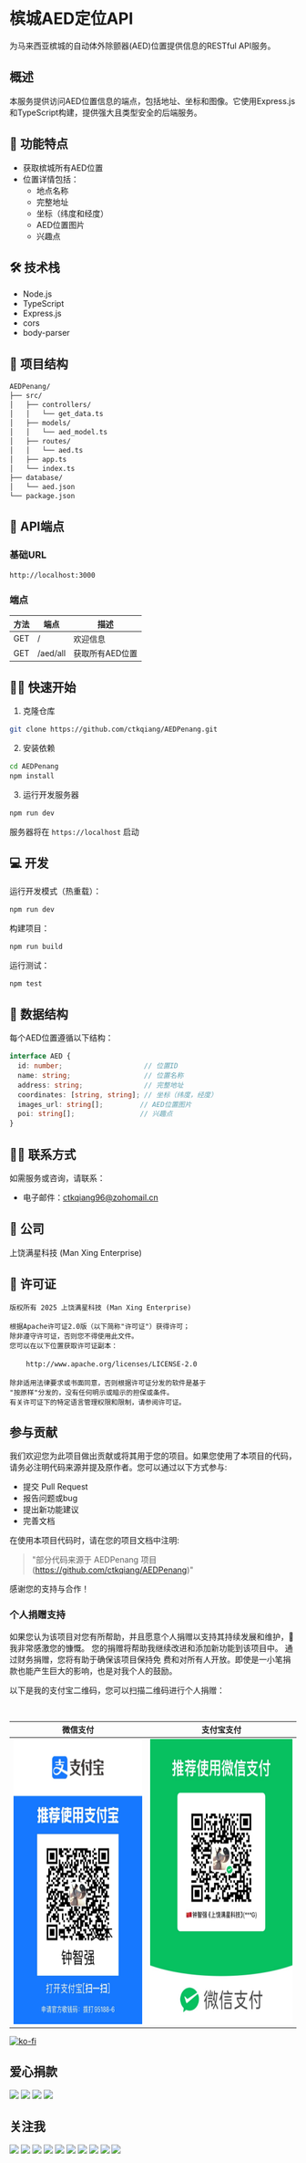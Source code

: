 # 槟城AED定位API

为马来西亚槟城的自动体外除颤器(AED)位置提供信息的RESTful API服务。

## 概述

本服务提供访问AED位置信息的端点，包括地址、坐标和图像。它使用Express.js和TypeScript构建，提供强大且类型安全的后端服务。

## 🚀 功能特点

- 获取槟城所有AED位置
- 位置详情包括：
  - 地点名称
  - 完整地址
  - 坐标（纬度和经度）
  - AED位置图片
  - 兴趣点

## 🛠 技术栈

- Node.js
- TypeScript
- Express.js
- cors
- body-parser

## 📁 项目结构

```
AEDPenang/
├── src/
│   ├── controllers/
│   │   └── get_data.ts
│   ├── models/
│   │   └── aed_model.ts
│   ├── routes/
│   │   └── aed.ts
│   ├── app.ts
│   └── index.ts
├── database/
│   └── aed.json
└── package.json
```

## 🚦 API端点

### 基础URL
```
http://localhost:3000
```

### 端点

| 方法 | 端点 | 描述 |
|--------|----------|-------------|
| GET    | /        | 欢迎信息 |
| GET    | /aed/all | 获取所有AED位置 |

## 🏃‍♂️ 快速开始

1. 克隆仓库
```bash
git clone https://github.com/ctkqiang/AEDPenang.git
```

2. 安装依赖
```bash
cd AEDPenang
npm install
```

3. 运行开发服务器
```bash
npm run dev
```

服务器将在 `https://localhost` 启动

## 💻 开发

运行开发模式（热重载）：
```bash
npm run dev
```

构建项目：
```bash
npm run build
```

运行测试：
```bash
npm test
```

## 📝 数据结构

每个AED位置遵循以下结构：
```typescript
interface AED {
  id: number;                    // 位置ID
  name: string;                  // 位置名称
  address: string;               // 完整地址
  coordinates: [string, string]; // 坐标（纬度，经度）
  images_url: string[];         // AED位置图片
  poi: string[];                // 兴趣点
}
```

## 👨‍💻 联系方式

如需服务或咨询，请联系：
- 电子邮件：ctkqiang96@zohomail.cn

## 🏢 公司

上饶满星科技 (Man Xing Enterprise)

## 📄 许可证

```
版权所有 2025 上饶满星科技 (Man Xing Enterprise)

根据Apache许可证2.0版（以下简称"许可证"）获得许可；
除非遵守许可证，否则您不得使用此文件。
您可以在以下位置获取许可证副本：

    http://www.apache.org/licenses/LICENSE-2.0

除非适用法律要求或书面同意，否则根据许可证分发的软件是基于
"按原样"分发的，没有任何明示或暗示的担保或条件。
有关许可证下的特定语言管理权限和限制，请参阅许可证。
```

## 参与贡献
我们欢迎您为此项目做出贡献或将其用于您的项目。如果您使用了本项目的代码，请务必注明代码来源并提及原作者。您可以通过以下方式参与:

- 提交 Pull Request
- 报告问题或bug
- 提出新功能建议
- 完善文档

在使用本项目代码时，请在您的项目文档中注明:
> "部分代码来源于 AEDPenang 项目 (https://github.com/ctkqiang/AEDPenang)"

感谢您的支持与合作！

### 个人捐赠支持
如果您认为该项目对您有所帮助，并且愿意个人捐赠以支持其持续发展和维护，🥰我非常感激您的慷慨。
您的捐赠将帮助我继续改进和添加新功能到该项目中。 通过财务捐赠，您将有助于确保该项目保持免
费和对所有人开放。即使是一小笔捐款也能产生巨大的影响，也是对我个人的鼓励。

以下是我的支付宝二维码，您可以扫描二维码进行个人捐赠：

<br />

| 微信支付 | 支付宝支付 |
| --- | --- |
| <img src="https://github.com/ctkqiang/ctkqiang/blob/main/assets/IMG_9863.jpg?raw=true" height="500" /> | <img src="https://github.com/ctkqiang/ctkqiang/blob/main/assets/IMG_9859.JPG?raw=true" height="500" /> |

[![ko-fi](https://ko-fi.com/img/githubbutton_sm.svg)](https://ko-fi.com/F1F5VCZJU)



## 爱心捐款
<a href="https://qr.alipay.com/fkx19369scgxdrkv8mxso92"><img src="https://img.shields.io/badge/alipay-00A1E9?style=for-the-badge&logo=alipay&logoColor=white"></a> <a href="https://ko-fi.com/F1F5VCZJU"><img src="https://img.shields.io/badge/Ko--fi-F16061?style=for-the-badge&logo=ko-fi&logoColor=white"></a> <a href="https://www.paypal.com/paypalme/ctkqiang"><img src="https://img.shields.io/badge/PayPal-00457C?style=for-the-badge&logo=paypal&logoColor=white"></a> <a href="https://donate.stripe.com/00gg2nefu6TK1LqeUY"><img src="https://img.shields.io/badge/Stripe-626CD9?style=for-the-badge&logo=Stripe&logoColor=white"></a>

## 关注我
<a href="https://twitch.tv/ctkqiang"><img src="https://img.shields.io/badge/Twitch-9146FF?style=for-the-badge&logo=twitch&logoColor=white"></a> <a href="https://open.spotify.com/user/22sblyn4dsymya3xinw3umhai"><img src="https://img.shields.io/badge/Spotify-1ED760?&style=for-the-badge&logo=spotify&logoColor=white"></a> <a href="https://www.tiktok.com/@ctkqiang"><img src="https://img.shields.io/badge/TikTok-000000?style=for-the-badge&logo=tiktok&logoColor=white"></a> <a href="https://stackoverflow.com/users/10758321/%e9%92%9f%e6%99%ba%e5%bc%ba"><img src="https://img.shields.io/badge/Stack_Overflow-FE7A16?style=for-the-badge&logo=stack-overflow&logoColor=white"></a> <a href="https://www.facebook.com/JohnMelodyme/"><img src="https://img.shields.io/badge/Facebook-1877F2?style=for-the-badge&logo=facebook&logoColor=white"></a> <a href="https://github.com/ctkqiang"><img src="https://img.shields.io/badge/GitHub-100000?style=for-the-badge&logo=github&logoColor=white"></a> <a href="https://www.instagram.com/ctkqiang"><img src="https://img.shields.io/badge/Instagram-E4405F?style=for-the-badge&logo=instagram&logoColor=white"></a> <a href="https://www.linkedin.com/in/ctkqiang/"><img src="https://img.shields.io/badge/LinkedIn-0077B5?style=for-the-badge&logo=linkedin&logoColor=white"></a> <a href="https://linktr.ee/ctkqiang.official"><img src="https://img.shields.io/badge/linktree-39E09B?style=for-the-badge&logo=linktree&logoColor=white"></a> <a href="https://github.com/ctkqiang/ctkqiang/blob/main/assets/IMG_9245.JPG?raw=true"><img src="https://img.shields.io/badge/WeChat-07C160?style=for-the-badge&logo=wechat&logoColor=white"></a>

